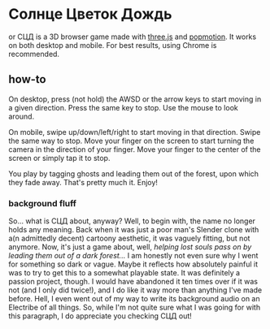 # Солнце Цветок Дождь
or СЦД is a 3D browser game made with [three.js](https://github.com/mrdoob/three.js) and [popmotion](https://github.com/Popmotion/popmotion). It works on both desktop and mobile. For best results, using Chrome is recommended.

## how-to
On desktop, press (not hold) the AWSD or the arrow keys to start moving in a given direction. Press the same key to stop. Use the mouse to look around.

On mobile, swipe up/down/left/right to start moving in that direction. Swipe the same way to stop. Move your finger on the screen to start turning the camera in the direction of your finger. Move your finger to the center of the screen or simply tap it to stop.

You play by tagging ghosts and leading them out of the forest, upon which they fade away. That's pretty much it. Enjoy!

### background fluff
So... what is СЦД about, anyway? Well, to begin with, the name no longer holds any meaning. Back when it was just a poor man's Slender clone with a(n admittedly decent) cartoony aesthetic, it was vaguely fitting, but not anymore. Now, it's just a game about, well, *helping lost souls pass on by leading them out of a dark forest...* I am honestly not even sure why I went for something so dark or vague. Maybe it reflects how absolutely painful it was to try to get this to a somewhat playable state. It was definitely a passion project, though. I would have abandoned it ten times over if it was not (and I only did twice!), and I do like it way more than anything I've made before. Hell, I even went out of my way to write its background audio on an Electribe of all things. So, while I'm not quite sure what I was going for with this paragraph, I do appreciate you checking СЦД out!
